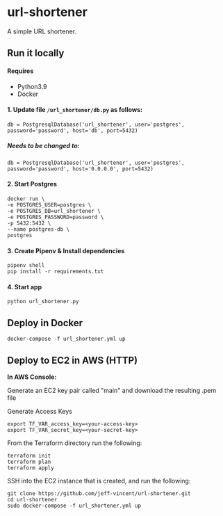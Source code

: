 # url-shortener

A simple URL shortener. 

## Run it locally

#### Requires 
- Python3.9
- Docker

#### 1. Update file `/url_shortener/db.py` as follows:

`db = PostgresqlDatabase('url_shortener', user='postgres', password='password',
                           host='db', port=5432)`
##### Needs to be changed to:

`db = PostgresqlDatabase('url_shortener', user='postgres', password='password',
                           host='0.0.0.0', port=5432)`

#### 2. Start Postgres

```
docker run \
-e POSTGRES_USER=postgres \
-e POSTGRES_DB=url_shortener \
-e POSTGRES_PASSWORD=password \
-p 5432:5432 \
--name postgres-db \
postgres
```
#### 3. Create Pipenv & Install dependencies
```
pipenv shell
pip install -r requirements.txt
```

#### 4. Start app
`python url_shortener.py`

## Deploy in Docker
`docker-compose -f url_shortener.yml up`

## Deploy to EC2 in AWS (HTTP)
**In AWS Console:**

Generate an EC2 key pair called "main" and download the resulting .pem file

Generate Access Keys
```
export TF_VAR_access_key=<your-access-key>
export TF_VAR_secret_key=<your-secret-key>
```

From the Terraform directory run the following:
```
terraform init
terraform plan
terraform apply
```

SSH into the EC2 instance that is created, and run the following:
```
git clone https://github.com/jeff-vincent/url-shortener.git
cd url-shortener
sudo docker-compose -f url_shortener.yml up
```
